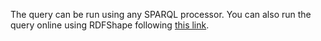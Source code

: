 The query can be run using any SPARQL processor. You can also run the query online using RDFShape following [this link](https://tinyurl.com/y384u3bt).
